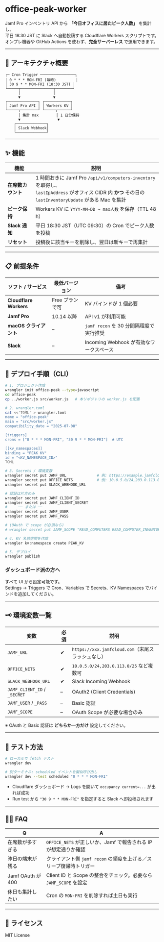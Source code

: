# office-peak-worker

Jamf Pro インベントリ API から **「今日オフィスに居たピーク人数」** を集計し、  
平日 18:30 JST に Slack へ自動投稿する Cloudflare Workers スクリプトです。  
オンプレ機器や GitHub Actions を使わず、**完全サーバーレス** で運用できます。

---

## 📐 アーキテクチャ概要

```
┌─ Cron Trigger ────────────────┐
│ 0 * * * MON-FRI (毎時)         │
│ 30 9 * * MON-FRI (18:30 JST) │
└─────┬───────────────┬────────┘
      │               │
      ▼               ▼
┌──────────────┐ ┌────────────┐
│ Jamf Pro API │ │ Workers KV │
└─────┬────────┘ └─────┬──────┘
      │ 集計 max        │ 1 日分保持
      ▼                 ▼
    ┌──────────────┐
    │ Slack Webhook│
    └──────────────┘
```

---

## ✨ 機能

| 機能 | 説明 |
|------|------|
| **在席数カウント** | 1 時間おきに Jamf Pro `/api/v1/computers-inventory` を取得し、<br>`lastIpAddress` がオフィス CIDR 内 **かつ** その日の `lastInventoryUpdate` がある Mac を集計 |
| **ピーク保持** | Workers KV に `YYYY-MM-DD → max人数` を保存（TTL 48 h） |
| **Slack 通知** | 平日 18:30 JST（UTC 09:30）の Cron でピーク人数を投稿 |
| **リセット** | 投稿後に該当キーを削除し、翌日は新キーで再集計 |

---

## 📋 前提条件

| ソフト / サービス | 最低バージョン | 備考 |
|------------------|--------------|------|
| **Cloudflare Workers** | Free プランで可 | KV バインドが 1 個必要 |
| **Jamf Pro** | 10.14 以降 | API v1 が利用可能 |
| **macOS クライアント** | – | `jamf recon` を 30 分間隔程度で実行推奨 |
| **Slack** | – | Incoming Webhook が有効なワークスペース |

---

## 🚀 デプロイ手順（CLI）

```bash
# 1. プロジェクト作成
wrangler init office-peak --type=javascript
cd office-peak
cp ../worker.js src/worker.js   # 本リポジトリの worker.js を配置

# 2. wrangler.toml
cat <<'TOML' > wrangler.toml
name = "office-peak"
main = "src/worker.js"
compatibility_date = "2025-07-08"

[triggers]
crons = ["0 * * * MON-FRI", "30 9 * * MON-FRI"]  # UTC

[[kv_namespaces]]
binding = "PEAK_KV"
id = "<KV_NAMESPACE_ID>"
TOML

# 3. Secrets / 環境変数
wrangler secret put JAMF_URL              # 例: https://example.jamfcloud.com
wrangler secret put OFFICE_NETS           # 例: 10.0.5.0/24,203.0.113.0/25
wrangler secret put SLACK_WEBHOOK_URL

# 認証は片方のみ
wrangler secret put JAMF_CLIENT_ID
wrangler secret put JAMF_CLIENT_SECRET
#     ── または ──
wrangler secret put JAMF_USER
wrangler secret put JAMF_PASS

# (OAuth で scope が必須なら)
# wrangler secret put JAMF_SCOPE "READ_COMPUTERS READ_COMPUTER_INVENTORY_COLLECTION"

# 4. KV 名前空間を作成
wrangler kv:namespace create PEAK_KV

# 5. デプロイ
wrangler publish
```

### ダッシュボード派の方へ

すべて UI から設定可能です。  
Settings → Triggers で Cron、Variables で Secrets、KV Namespaces でバインドを追加してください。

---

## 🗝️ 環境変数一覧

| 変数 | 必須 | 説明 |
|------|------|------|
| `JAMF_URL` | ✔ | `https://xxx.jamfcloud.com`（末尾スラッシュなし） |
| `OFFICE_NETS` | ✔ | `10.0.5.0/24,203.0.113.0/25` など複数可 |
| `SLACK_WEBHOOK_URL` | ✔ | Slack Incoming Webhook |
| `JAMF_CLIENT_ID` / `_SECRET` | – | OAuth2 (Client Credentials) |
| `JAMF_USER` / `_PASS` | – | Basic 認証 |
| `JAMF_SCOPE` | – | OAuth Scope が必要な場合のみ |

※ OAuth と Basic 認証は **どちらか一方だけ** 設定してください。

---

## 🧪 テスト方法

```bash
# ローカルで fetch テスト
wrangler dev

# 別ターミナル: scheduled イベントを擬似呼び出し
wrangler dev --test scheduled "0 * * * MON-FRI"
```

- Cloudflare ダッシュボード → Logs を開いて `occupancy current=...` が出れば成功
- Run test から `"30 9 * * MON-FRI"` を指定すると Slack へ即投稿されます

---

## 🙋‍♂️ FAQ

| Q | A |
|---|---|
| 在席数が多すぎる | `OFFICE_NETS` が正しいか、Jamf で報告される IP が想定通りか確認 |
| 昨日の端末が残る | クライアント側 `jamf recon` の頻度を上げる／スリープ復帰時トリガー |
| Jamf OAuth が 400 | Client ID と Scope の整合をチェック。必要なら `JAMF_SCOPE` を設定 |
| 休日も集計したい | Cron の `MON-FRI` を削除すれば土日も実行 |

---

## 📝 ライセンス

MIT License  
